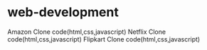 # web-development
Amazon Clone code(html,css,javascript)
Netflix Clone code(html,css,javascript)
Flipkart Clone code(html,css,javascript)
